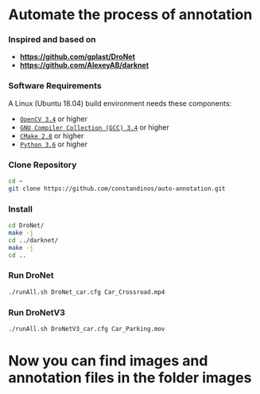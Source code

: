 # Automate the process of annotation
 
### Inspired and based on
* **https://github.com/gplast/DroNet**
* **https://github.com/AlexeyAB/darknet**

### Software Requirements
A Linux (Ubuntu 18.04) build environment needs these components:
* [`OpenCV 3.4`](https://docs.opencv.org/3.4.2/d7/d9f/tutorial_linux_install.html) or higher
* [`GNU Compiler Collection (GCC) 3.4`](https://linuxconfig.org/how-to-install-gcc-the-c-compiler-on-ubuntu-18-04-bionic-beaver-linux) or higher
* [`CMake 2.8`](https://cmake.org/install/) or higher
* [`Python 3.6`](https://www.python.org/downloads/) or higher

### Clone Repository
```bash
cd ~
git clone https://github.com/constandinos/auto-annotation.git
```

### Install
```bash
cd DroNet/
make -j
cd ../darknet/
make -j
cd ..
```

### Run DroNet
```bash
./runAll.sh DroNet_car.cfg Car_Crossroad.mp4
```

### Run DroNetV3
```bash
./runAll.sh DroNetV3_car.cfg Car_Parking.mov
```

# Now you can find images and annotation files in the folder images
